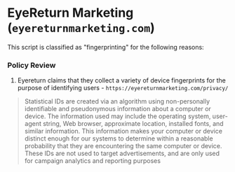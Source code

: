 # EyeReturn Marketing (`eyereturnmarketing.com`)

This script is classified as "fingerprinting" for the following reasons:

### Policy Review

1. Eyereturn claims that they collect a variety of device fingerprints for the purpose of identifying users - `https://eyereturnmarketing.com/privacy/`

> Statistical IDs are created via an algorithm using non-personally identifiable and pseudonymous information about a computer or device. The information used may include the operating system, user-agent string, Web browser, approximate location, installed fonts, and similar information. This information makes your computer or device distinct enough for our systems to determine within a reasonable probability that they are encountering the same computer or device. These IDs are not used to target advertisements, and are only used for campaign analytics and reporting purposes

